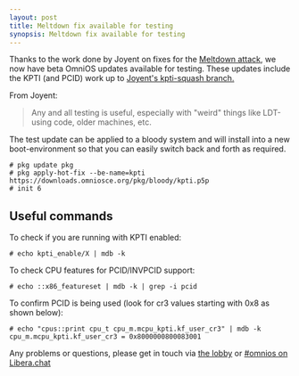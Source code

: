 ```yaml
---
layout: post
title: Meltdown fix available for testing
synopsis: Meltdown fix available for testing
---
```


Thanks to the work done by Joyent on fixes for the
[Meltdown attack](https://meltdownattack.com/), we now have beta OmniOS
updates available for testing. These updates include the KPTI (and PCID)
work up to [Joyent's kpti-squash branch.](https://github.com/rmustacc/illumos-gate/commits/kpti-squash)

From Joyent:
> Any and all testing is useful, especially with "weird" things like LDT-using
> code, older machines, etc.

The test update can be applied to a bloody system and will install into a new
boot-environment so that you can easily switch back and forth as required.

```
# pkg update pkg
# pkg apply-hot-fix --be-name=kpti https://downloads.omniosce.org/pkg/bloody/kpti.p5p
# init 6
```

## Useful commands

To check if you are running with KPTI enabled:
```
# echo kpti_enable/X | mdb -k
```

To check CPU features for PCID/INVPCID support:
```
# echo ::x86_featureset | mdb -k | grep -i pcid
```

To confirm PCID is being used (look for cr3 values starting with 0x8 as shown
below):
```
# echo "cpus::print cpu_t cpu_m.mcpu_kpti.kf_user_cr3" | mdb -k
cpu_m.mcpu_kpti.kf_user_cr3 = 0x8000000800083001
```

Any problems or questions, please get in touch via
[the lobby](https://gitter.im/omniosorg/Lobby) or
[#omnios on Libera.chat](https://web.libera.chat/#omnios)

